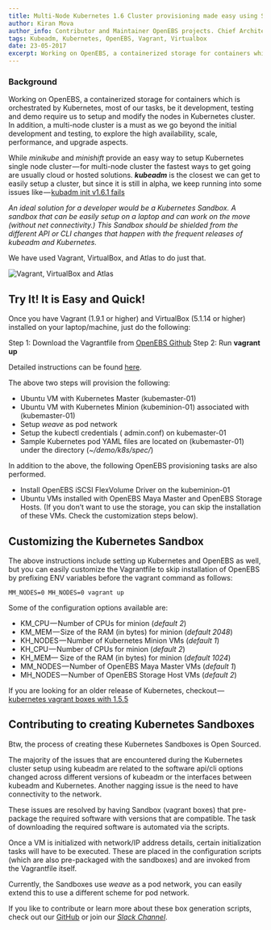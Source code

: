 ```yaml
---
title: Multi-Node Kubernetes 1.6 Cluster provisioning made easy using SandBox (Vagrant box)
author: Kiran Mova
author_info: Contributor and Maintainer OpenEBS projects. Chief Architect MayaData. Kiran leads overall architecture & is responsible for architecting, solution design & customer adoption of OpenEBS.
tags: Kubeadm, Kubernetes, OpenEBS, Vagrant, Virtualbox
date: 23-05-2017
excerpt: Working on OpenEBS, a containerized storage for containers which is orchestrated by Kubernetes, most of our tasks, be it development, testing and demo require us to setup and modify the nodes in Kubernetes cluster.
---
```


### Background

Working on OpenEBS, a containerized storage for containers which is orchestrated by Kubernetes, most of our tasks, be it development, testing and demo require us to setup and modify the nodes in Kubernetes cluster. In addition, a multi-node cluster is a must as we go beyond the initial development and testing, to explore the high availability, scale, performance, and upgrade aspects.

While *minikube* and *minishift* provide an easy way to setup Kubernetes single node cluster — for multi-node cluster the fastest ways to get going are usually cloud or hosted solutions. ***kubeadm*** is the closest we can get to easily setup a cluster, but since it is still in alpha, we keep running into some issues like — [kubadm init v1.6.1 fails](https://github.com/kubernetes/kubeadm/issues/226)

*An ideal solution for a developer would be a Kubernetes Sandbox. A sandbox that can be easily setup on a laptop and can work on the move (without net connectivity.) This Sandbox should be shielded from the different API or CLI changes that happen with the frequent releases of kubeadm and Kubernetes.*

We have used Vagrant, VirtualBox, and Atlas to do just that.

![Vagrant, VirtualBox and Atlas](https://cdn-images-1.medium.com/max/800/1*7kkviZOwgh8ePDYRjFX0mQ.png)

## Try It! It is Easy and Quick!

Once you have Vagrant (1.9.1 or higher) and VirtualBox (5.1.14 or higher) installed on your laptop/machine, just do the following:

Step 1: Download the Vagrantfile from [OpenEBS Github](https://raw.githubusercontent.com/openebs/openebs/master/k8s/lib/vagrant/test/k8s/1.6/Vagrantfile)
Step 2: Run **vagrant up**

Detailed instructions can be found [here](https://github.com/openebs/openebs/tree/master/k8s/lib/vagrant/test/k8s/1.6).

The above two steps will provision the following:

- Ubuntu VM with Kubernetes Master (kubemaster-01)
- Ubuntu VM with Kubernetes Minion (kubeminion-01) associated with (kubemaster-01)
- Setup *weave* as pod network
- Setup the kubectl credentials ( admin.conf) on kubemaster-01
- Sample Kubernetes pod YAML files are located on (kubemaster-01) under the directory (*~/demo/k8s/spec/*)

In addition to the above, the following OpenEBS provisioning tasks are also performed.

- Install OpenEBS iSCSI FlexVolume Driver on the kubeminion-01
- Ubuntu VMs installed with OpenEBS Maya Master and OpenEBS Storage Hosts. (If you don’t want to use the storage, you can skip the installation of these VMs. Check the customization steps below).

## Customizing the Kubernetes Sandbox

The above instructions include setting up Kubernetes and OpenEBS as well, but you can easily customize the Vagrantfile to skip installation of OpenEBS by prefixing ENV variables before the vagrant command as follows:

    MM_NODES=0 MH_NODES=0 vagrant up

Some of the configuration options available are:

- KM_CPU — Number of CPUs for minion (*default 2*)
- KM_MEM — Size of the RAM (in bytes) for minion (*default 2048*)
- KH_NODES — Number of Kubernetes Minion VMs (*default 1*)
- KH_CPU — Number of CPUs for minion (*default 2*)
- KH_MEM— Size of the RAM (in bytes) for minion (*default 1024*)
- MM_NODES — Number of OpenEBS Maya Master VMs (*default 1*)
- MH_NODES — Number of OpenEBS Storage Host VMs (*default 2*)

If you are looking for an older release of Kubernetes, checkout — [kubernetes vagrant boxes with 1.5.5](https://blog.openebs.io/setting-up-kubernetes-1-5-5-cluster-with-vagrant-dda11e33b5bc)

## Contributing to creating Kubernetes Sandboxes

Btw, the process of creating these Kubernetes Sandboxes is Open Sourced.

The majority of the issues that are encountered during the Kubernetes cluster setup using kubeadm are related to the software api/cli options changed across different versions of kubeadm or the interfaces between kubeadm and Kubernetes. Another nagging issue is the need to have connectivity to the network.

These issues are resolved by having Sandbox (vagrant boxes) that pre-package the required software with versions that are compatible. The task of downloading the required software is automated via the scripts.

Once a VM is initialized with network/IP address details, certain initialization tasks will have to be executed. These are placed in the configuration scripts (which are also pre-packaged with the sandboxes) and are invoked from the Vagrantfile itself.

Currently, the Sandboxes use *weave* as a pod network, you can easily extend this to use a different scheme for pod network.

If you like to contribute or learn more about these box generation scripts, check out our [GitHub](https://github.com/openebs/openebs/tree/master/k8s/lib/vagrant) or join our [*Slack Channel*](http://slack.openebs.io).
